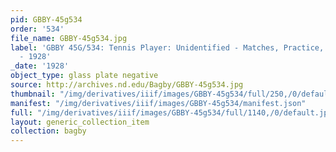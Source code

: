```yaml
---
pid: GBBY-45g534
order: '534'
file_name: GBBY-45g534.jpg
label: 'GBBY 45G/534: Tennis Player: Unidentified - Matches, Practice, and Posed Action
  - 1928'
_date: '1928'
object_type: glass plate negative
source: http://archives.nd.edu/Bagby/GBBY-45g534.jpg
thumbnail: "/img/derivatives/iiif/images/GBBY-45g534/full/250,/0/default.jpg"
manifest: "/img/derivatives/iiif/images/GBBY-45g534/manifest.json"
full: "/img/derivatives/iiif/images/GBBY-45g534/full/1140,/0/default.jpg"
layout: generic_collection_item
collection: bagby
---
```

